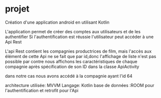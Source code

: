 # projet


Création d'une application android en utilisant Kotlin

L'application permet de créer des comptes aux utilisateurs et de les authentifier
Si l'authentification est réussie l'utilisateur peut accéder à une Api Rest 

L'api Rest contient les compagnies productrices de film, mais l'accès aux élément de cette Api ne se fait que par id,donc l'affichage de liste n'est pas possible
par contre nous affichons les caractéristiques de chaque compagnie après spécification de son ID dans la classe ApiActivity


dans notre cas nous avons accédé à la compagnie ayant l'id 64



architecture utilisée: MVVM
Langage: Kotlin
base de données :ROOM pour l'authentification et retrofit pour l'Api

